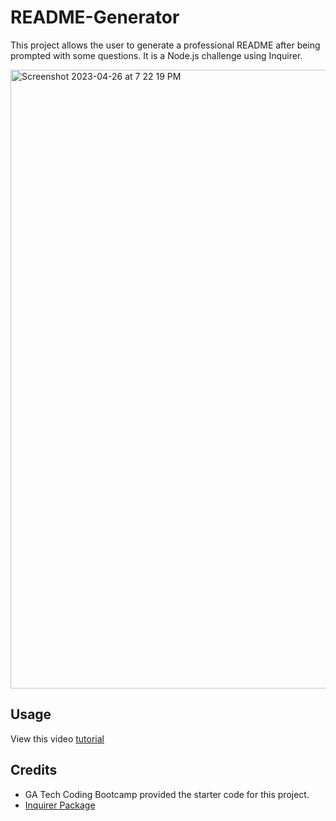 # README-Generator
This project allows the user to generate a professional README after being prompted with some questions. It is a Node.js challenge using Inquirer.

<img width="990" alt="Screenshot 2023-04-26 at 7 22 19 PM" src="https://user-images.githubusercontent.com/128011155/234723091-4afd4e2c-8b2d-4bd6-8e0c-da69bf40cd9d.png">

## Usage
View this video [tutorial](https://user-images.githubusercontent.com/128011155/234731905-eb8d8812-b47c-4e51-8b65-fa053ae9c01b.webm)

## Credits
* GA Tech Coding Bootcamp provided the starter code for this project.
* [Inquirer Package](https://www.npmjs.com/package/inquirer/v/8.2.4)
